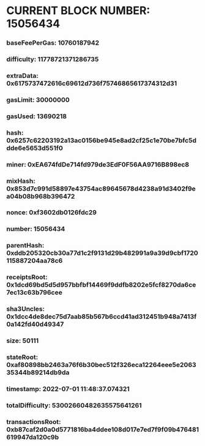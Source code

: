 # CURRENT BLOCK NUMBER: 15056434

### baseFeePerGas: 10760187942
### difficulty: 11778721371286735
### extraData: 0x6175737472616c69612d736f75746865617374312d31
### gasLimit: 30000000
### gasUsed: 13690218
### hash: 0x6257c62203192a13ac0156be945e8ad2cf25c1e70be7bfc5ddde6e5653d551f0
### miner: 0xEA674fdDe714fd979de3EdF0F56AA9716B898ec8
### mixHash: 0x853d7c991d58897e43754ac89645678d4238a91d3402f9ea04b08b968b396472
### nonce: 0xf3602db0126fdc29
### number: 15056434
### parentHash: 0xddb205320cb30a77d1c2f9131d29b482991a9a39d9cbf1720115887204aa78c6
### receiptsRoot: 0x1dcd69bd5d5d957bbfbf14469f9ddfb8202e5fcf8270da6ce7ec13c63b796cee
### sha3Uncles: 0x1dcc4de8dec75d7aab85b567b6ccd41ad312451b948a7413f0a142fd40d49347
### size: 50111
### stateRoot: 0xaf80898bb2463a76f6b30bec512f326eca12264eee5e206335344b89214db9da
### timestamp: 2022-07-01 11:48:37.074321
### totalDifficulty: 53002660482635575641261
### transactionsRoot: 0xb87caf2d0a0d5771816ba4ddee108d017e7ed7f9f09b476481619947da120c9b
